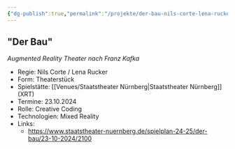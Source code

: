 ```yaml
---
{"dg-publish":true,"permalink":"/projekte/der-bau-nils-corte-lena-rucker-staatstheater-nuernberg/","created":"2025-05-25T12:48:37.239+02:00","updated":"2025-05-25T13:31:58.664+02:00"}
---
```


## "Der Bau" 

*Augmented Reality Theater nach Franz Kafka*

- Regie: Nils Corte / Lena Rucker
- Form: Theaterstück
- Spielstätte: [[Venues/Staatstheater Nürnberg\|Staatstheater Nürnberg]] (XRT)
- Termine: 23.10.2024
- Rolle: Creative Coding
- Technologien: Mixed Reality
- Links:
	- https://www.staatstheater-nuernberg.de/spielplan-24-25/der-bau/23-10-2024/2100
